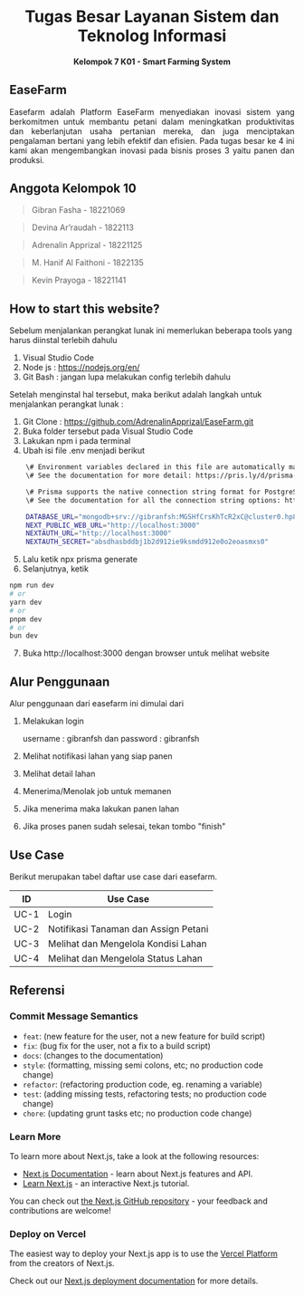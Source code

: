 # <h1 align="center"> Tugas Besar Layanan Sistem dan Teknolog Informasi <h4 align="center"> Kelompok 7 K01 - Smart Farming System </h4> </h1>

## EaseFarm
<p align="justify"> Easefarm adalah Platform EaseFarm menyediakan inovasi sistem yang berkomitmen untuk membantu petani dalam meningkatkan produktivitas dan keberlanjutan usaha pertanian mereka, dan juga menciptakan pengalaman bertani yang lebih efektif dan efisien. Pada tugas besar ke 4 ini kami akan mengembangkan inovasi pada bisnis proses 3 yaitu panen dan produksi. <p>

## Anggota Kelompok 10
  > Gibran Fasha - 18221069
  
  > Devina Ar’raudah - 1822113
 
  > Adrenalin Apprizal - 18221125

  > M. Hanif Al Faithoni - 1822135
  
  > Kevin Prayoga - 18221141

## How to start this website?

Sebelum menjalankan perangkat lunak ini memerlukan beberapa tools yang harus diinstal terlebih dahulu

1. Visual Studio Code
2. Node js              : https://nodejs.org/en/
3. Git Bash             : jangan lupa melakukan config terlebih dahulu           

Setelah menginstal hal tersebut, maka berikut adalah langkah untuk menjalankan perangkat lunak :

1. Git Clone    : https://github.com/AdrenalinApprizal/EaseFarm.git
2. Buka folder tersebut pada Visual Studio Code
3. Lakukan npm i pada terminal
4. Ubah isi file .env menjadi berikut
```bash  
    \# Environment variables declared in this file are automatically made available to Prisma.
    \# See the documentation for more detail: https://pris.ly/d/prisma-schema#accessing-environment-variables-from-the-schema

    \# Prisma supports the native connection string format for PostgreSQL, MySQL, SQLite, SQL Server, MongoDB and CockroachDB.
    \# See the documentation for all the connection string options: https://pris.ly/d/connection-strings

    DATABASE_URL="mongodb+srv://gibranfsh:MGSHfCrsKhTcR2xC@cluster0.hp8lpnv.mongodb.net/easefarm-db?retryWrites=true&w=majority"
    NEXT_PUBLIC_WEB_URL="http://localhost:3000"
    NEXTAUTH_URL="http://localhost:3000"
    NEXTAUTH_SECRET="absdhasbddbj1b2d912ie9ksmdd912e0o2eoasmxs0"    
```

5. Lalu ketik npx prisma generate
6. Selanjutnya, ketik 
```bash
npm run dev
# or
yarn dev
# or
pnpm dev
# or
bun dev
```
7. Buka http://localhost:3000 dengan browser untuk melihat website

## Alur Penggunaan 
<p align="justify"> Alur penggunaan dari easefarm ini dimulai dari 
    
1. Melakukan login
   
   username : gibranfsh dan password : gibranfsh
   
3. Melihat notifikasi lahan yang siap panen
4. Melihat detail lahan
5. Menerima/Menolak job untuk memanen
6. Jika menerima maka lakukan panen lahan
7. Jika proses panen sudah selesai, tekan tombo "finish"
</p>

## Use Case
Berikut merupakan tabel daftar use case dari easefarm.

| ID   | Use Case                                   |
|------|--------------------------------------------|
| UC-1 | Login                                      |  
| UC-2 | Notifikasi Tanaman dan Assign Petani       |  
| UC-3 | Melihat dan Mengelola Kondisi Lahan        |
| UC-4 | Melihat dan Mengelola Status Lahan         |

## Referensi


### Commit Message Semantics
- `feat`: (new feature for the user, not a new feature for build script)
- `fix`: (bug fix for the user, not a fix to a build script)
- `docs`: (changes to the documentation)
- `style`: (formatting, missing semi colons, etc; no production code change)
- `refactor`: (refactoring production code, eg. renaming a variable)
- `test`: (adding missing tests, refactoring tests; no production code change)
- `chore`: (updating grunt tasks etc; no production code change)

### Learn More

To learn more about Next.js, take a look at the following resources:

- [Next.js Documentation](https://nextjs.org/docs) - learn about Next.js features and API.
- [Learn Next.js](https://nextjs.org/learn) - an interactive Next.js tutorial.

You can check out [the Next.js GitHub repository](https://github.com/vercel/next.js/) - your feedback and contributions are welcome!

### Deploy on Vercel

The easiest way to deploy your Next.js app is to use the [Vercel Platform](https://vercel.com/new?utm_medium=default-template&filter=next.js&utm_source=create-next-app&utm_campaign=create-next-app-readme) from the creators of Next.js.

Check out our [Next.js deployment documentation](https://nextjs.org/docs/deployment) for more details.
